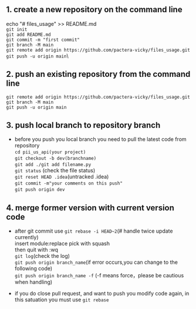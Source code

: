 ## 1. create a new repository on the command line
echo "# files_usage" >> README.md\
`git init` \
`git add README.md` \
`git commit -m "first commit"` \
`git branch -M main` \
`git remote add origin https://github.com/pactera-vicky/files_usage.git` \
`git push -u origin main`\

## 2. push an existing repository from the command line
`git remote add origin https://github.com/pactera-vicky/files_usage.git `\
`git branch -M main` \
`git push -u origin main` 

## 3. push local branch to repository branch
- before you push you local branch you need to pull the latest code from repository\
`cd pii_us_api(your project)` \
`git checkout -b dev(branchname) ` \
`git add ./git add filename.py` \
`git status` (check the file status) \
`git reset HEAD .idea`(untracked .idea) \
`git commit -m"your comments on this push"` \
`git push origin dev`

## 4. merge former version with current version code
- after git commit use 
`git rebase -i HEAD~2`(# handle twice update currently)\
  insert module:replace pick with squash\
  then quit with :wq\
`git log`(check the log)\
`git push origin branch_name`(if error occurs,you can change to the following code)\
`git push origin branch_name -f` (-f means force，please be cautious when handling)
  
- if you do close pull request, and want to push you modify code again, in this satuation you must use `git rebase`

  

